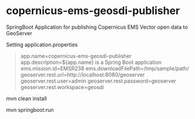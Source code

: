 # copernicus-ems-geosdi-publisher
SpringBoot Application for publishing Copernicus EMS Vector open data to GeoServer

Setting application.properties

>app.name=copernicus-ems-geosdi-publisher
app.description=${app.name} is a Spring Boot application
ems.mission.id=EMSR238
ems.downloadFilePath=/tmp/sample/path/
geoserver.rest.url=http://localhost:8080/geoserver
geoserver.rest.user=admin
geoserver.rest.password=geoserver
geoserver.rest.workspace=geosdi

mvn clean install

mvn springboot:run


